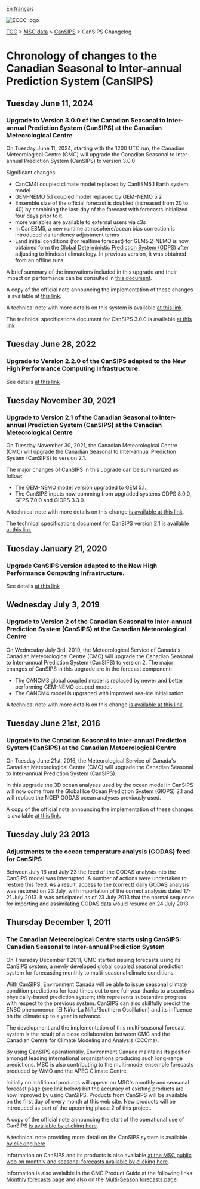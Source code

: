 [En français](changelog_cansips_fr.md)

![ECCC logo](../../img_eccc-logo.png)

[TOC](../../readme_en.md) > [MSC data](../readme_en.md) > [CanSIPS](readme_cansips_en.md) > CanSIPS Changelog

# Chronology of changes to the Canadian Seasonal to Inter-annual Prediction System (CanSIPS)


## Tuesday June 11, 2024

### Upgrade to Version 3.0.0 of the Canadian Seasonal to Inter-annual Prediction System (CanSIPS) at the Canadian Meteorological Centre

On Tuesday June 11, 2024, starting with the 1200 UTC run, the Canadian Meteorological Centre (CMC) will upgrade the Canadian Seasonal to Inter-annual Prediction System (CanSIPS) to version 3.0.0

Significant changes:

* CanCM4i coupled climate model replaced by CanESM5.1 Earth system model
* GEM-NEMO 5.1 coupled model replaced by GEM-NEMO 5.2
* Ensemble size of the official forecast is doubled (increased from 20 to 40) by combining the last-day of the forecast with forecasts initialized four days prior to it.
* more variables are available to external users via c3s
* In CanESM5, a new runtime atmosphere/ocean bias correction is introduced via tendency adjustment terms        
* Land initial conditions (for realtime forecast) for GEM5.2-NEMO is now obtained form the [Global Deterministic Prediction System (GDPS)](../nwp_gdps/readme_gdps_en.md)  after adjusting to hindcast climatology. In previous version, it was obtained from an offline runs.  


A brief summary of the innovations included in this upgrade and their impact on performance can be consulted in [this document](https://collaboration.cmc.ec.gc.ca/cmc/cmoi/product_guide/docs/fact_sheets/factsheet_cansips-300_e.pdf). 

A copy of the official note announcing the implementation of these changes is available at [this link](https://dd.meteo.gc.ca/doc/genots/2024/06/10/NOCN03_CWAO_101857___46443).

A technical note with more details on this system is available [at this link](http://collaboration.cmc.ec.gc.ca/cmc/cmoi/product_guide/docs/tech_notes/technote_cansips-300_e.pdf).

The technical specifications document for CanSIPS 3.0.0 is available [at this link](https://collaboration.cmc.ec.gc.ca/cmc/cmoi/product_guide/docs/tech_specifications/tech_specifications_CANSIPS_3.0.0_e.pdf) .


## Tuesday June 28, 2022

### Upgrade to Version 2.2.0 of the CanSIPS adapted to the New High Performance Computing Infrastructure.

See details [at this link](../changelog_multisystems_en.md)

## Tuesday November 30, 2021

### Upgrade to Version 2.1 of the Canadian Seasonal to Inter-annual Prediction System (CanSIPS) at the Canadian Meteorological Centre

On Tuesday November 30, 2021, the Canadian Meteorological Centre (CMC) will upgrade the Canadian Seasonal to Inter-annual Prediction System (CanSIPS) to version 2.1.

The major changes of CanSIPS in this upgrade can be summarized as follow:

* The GEM-NEMO model version upgraded to GEM 5.1.
* The CanSIPS inputs now comming from upgraded systems GDPS 8.0.0, GEPS 7.0.0 and GIOPS 3.3.0.

A technical note with more details on this change [is available at this link](https://collaboration.cmc.ec.gc.ca/cmc/cmoi/product_guide/docs/tech_notes/technote_cansips-210_e.pdf).

The technical specifications document for CanSIPS version 2.1 [is available at this link](https://collaboration.cmc.ec.gc.ca/cmc/cmoi/product_guide/docs/tech_specifications/tech_specifications_CANSIPS_2.1.0_e.pdf).


## Tuesday January 21, 2020

### Upgrade CanSIPS version adapted to the New High Performance Computing Infrastructure.

See details [at this link](../changelog_multisystems_en.md)


## Wednesday July 3, 2019

### Upgrade to Version 2 of the Canadian Seasonal to Inter-annual Prediction System (CanSIPS) at the Canadian Meteorological Centre

On Wednesday July 3rd, 2019, the Meteorological Service of Canada's Canadian Meteorological Centre (CMC) will upgrade the Canadian Seasonal to Inter-annual Prediction System (CanSIPS) to version 2.
The major changes of CanSIPS in this upgrade are in the forecast component:

* The CANCM3 global coupled model is replaced by newer and better performing GEM-NEMO couped model.
* The CANCM4 model is upgraded with improved sea-ice initialisation.


A technical note with more details on this change [is available at this link](https://collaboration.cmc.ec.gc.ca/cmc/cmoi/product_guide/docs/tech_notes/technote_cansips-v2_20190703_e.pdf).


## Tuesday June 21st, 2016

### Upgrade to the Canadian Seasonal to Inter-annual Prediction System (CanSIPS) at the Canadian Meteorological Centre

On Tuesday June 21st, 2016, the Meteorological Service of Canada's Canadian Meteorological Centre (CMC) will upgrade the Canadian Seasonal to Inter-annual Prediction System (CanSIPS).

In this upgrade the 3D ocean analyses used by the ocean model in CanSIPS will now come from the Global Ice Ocean Prediction System (GIOPS) 2.1 and will replace the NCEP GODAS ocean analyses previously used.

A copy of the official note announcing the implementation of these changes is available [at this link](http://dd.meteo.gc.ca/doc/genots/2016/06/21/NOCN03_CWAO_211910___00716).


## Tuesday July 23 2013

### Adjustments to the ocean temperature analysis (GODAS) feed for CanSIPS

Between July 16 and July 23 the feed of the GODAS analysis into the CanSIPS model was interrupted. A number of actions were undertaken to restore this feed. As a result, access to the (correct) daily GODAS analysis was restored on 23 July, with importation of the correct analyses dated 17-21 July 2013. It was anticipated as of 23 July 2013 that the normal sequence for importing and assimilating GODAS data would resume on 24 July 2013.


## Thursday December 1, 2011

### The Canadian Meteorological Centre starts using CanSIPS: Canadian Seasonal to Inter-annual Prediction System

On Thursday December 1 2011, CMC started issuing forecasts using its CanSIPS system, a newly developed global coupled seasonal prediction system for forecasting monthly to multi-seasonal climate conditions.

With CanSIPS, Environment Canada will be able to issue seasonal climate condition predictions for lead times out to one full year thanks to a seamless physically-based prediction system; this represents substantive progress with respect to the previous system. CanSIPS can also skillfully predict the ENSO phenomenon (El Niño-La Niña/Southern Oscillation) and its influence on the climate up to a year in advance.

The development and the implementation of this multi-seasonal forecast system is the result of a close collaboration between CMC and the Canadian Centre for Climate Modeling and Analysis (CCCma).

By using CanSIPS operationally, Environment Canada maintains its position amongst leading international organizations producing such long-range predictions. MSC is also contributing to the multi-model ensemble forecasts produced by WMO and the APEC Climate Centre.

Initially no additional products will appear on MSC's monthly and seasonal forecast page (see link below) but the accuracy of existing products are now improved by using CanSIPS. Products from CanSIPS will be available on the first day of every month at this web site. New products will be introduced as part of the upcoming phase 2 of this project.

A copy of the official note announcing the start of the operational use of CanSIPS [is available by clicking here](http://dd.weatheroffice.ec.gc.ca/doc/genots/2011/11/28/NOCN03_CWAO_281935___35418).

A technical note providing more detail on the CanSIPS system is available [by clicking here](https://collaboration.cmc.ec.gc.ca/cmc/cmoi/product_guide/docs/lib/op_systems/doc_opchanges/technote_cansips_20111124_e.pdf)

Information on CanSIPS and its products is also available [at the MSC public web on monthly and seasonal forecasts available by clicking here](https://weather.gc.ca/saisons/index_e.html).

Information is also avaialble in the CMC Product Guide at the following links: [Monthly forecasts page](https://collaboration.cmc.ec.gc.ca/cmc/cmoi/product_guide/product-pages/image_ens_prog_monthly-temperature-anomalies_gen_e.html) and also on the [Multi-Season forecasts page](https://collaboration.cmc.ec.gc.ca/cmc/cmoi/product_guide/product-pages/image_ens_prog_seasonal-forecasts_gen_e.html).

